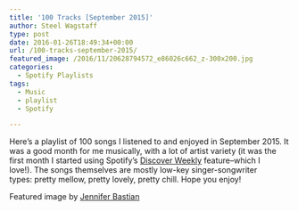 ```yaml
---
title: '100 Tracks [September 2015]'
author: Steel Wagstaff
type: post
date: 2016-01-26T18:49:34+00:00
url: /100-tracks-september-2015/
featured_image: /2016/11/20628794572_e86026c662_z-300x200.jpg
categories:
  - Spotify Playlists
tags:
  - Music
  - playlist
  - Spotify

---
```

Here&#8217;s a playlist of 100 songs I listened to and enjoyed in September 2015. It was a good month for me musically, with a lot of artist variety (it was the first month I started using Spotify&#8217;s <a href="http://qz.com/571007/the-magic-that-makes-spotifys-discover-weekly-playlists-so-damn-good/" target="_blank">Discover Weekly</a> feature&#8211;which I love!). The songs themselves are mostly low-key singer-songwriter types: pretty mellow, pretty lovely, pretty chill. Hope you enjoy!



Featured image by <a href="http://jenniferbastianphotography.com" target="_blank">Jennifer Bastian</a>